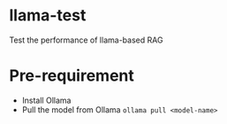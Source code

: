 # llama-test
Test the performance of llama-based RAG

# Pre-requirement
- Install Ollama
- Pull the model from Ollama
  `ollama pull <model-name>`
